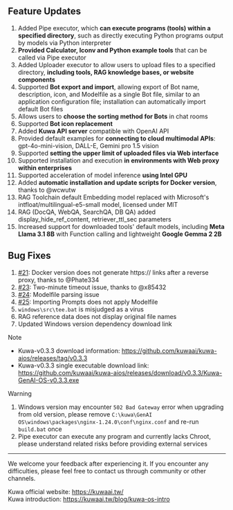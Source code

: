 ## Feature Updates
1. Added Pipe executor, which **can execute programs (tools) within a specified directory**, such as directly executing Python programs output by models via Python interpreter
2. **Provided Calculator, Iconv and Python example tools** that can be called via Pipe executor
3. Added Uploader executor to allow users to upload files to a specified directory, **including tools, RAG knowledge bases, or website components**
4. Supported **Bot export and import**, allowing export of Bot name, description, icon, and Modelfile as a single Bot file, similar to an application configuration file; installation can automatically import default Bot files
5. Allows users to **choose the sorting method for Bots** in chat rooms
6. Supported **Bot icon replacement**
7. Added **Kuwa API server** compatible with OpenAI API
8. Provided default examples for **connecting to cloud multimodal APIs**: gpt-4o-mini-vision, DALL-E, Gemini pro 1.5 vision
9. Supported **setting the upper limit of uploaded files via Web interface**
10. Supported installation and execution **in environments with Web proxy within enterprises**
11. Supported acceleration of model inference **using Intel GPU**
12. Added **automatic installation and update scripts for Docker version**, thanks to @wcwutw
13. RAG Toolchain default Embedding model replaced with Microsoft's intfloat/multilingual-e5-small model, licensed under MIT
14. RAG (DocQA, WebQA, SearchQA, DB QA) added display_hide_ref_content, retriever_ttl_sec parameters
15. Increased support for downloaded tools' default models, including **Meta Llama 3.1 8B** with Function calling and lightweight **Google Gemma 2 2B**

## Bug Fixes
1. [#21](https://github.com/kuwaai/kuwa-aios/pull/21): Docker version does not generate https:// links after a reverse proxy, thanks to @Phate334
2. [#23](https://github.com/kuwaai/kuwa-aios/issues/23): Two-minute timeout issue, thanks to @x85432
3. [#24](https://github.com/kuwaai/kuwa-aios/issues/24): Modelfile parsing issue
4. [#25](https://github.com/kuwaai/kuwa-aios/issues/25): Importing Prompts does not apply Modelfile
5. `windows\src\tee.bat` is misjudged as a virus
6. RAG reference data does not display original file names
7. Updated Windows version dependency download link

<!-- truncate -->

> [!Note]
> - Kuwa-v0.3.3 download information: https://github.com/kuwaai/kuwa-aios/releases/tag/v0.3.3  
> - Kuwa-v0.3.3 single executable download link: https://github.com/kuwaai/kuwa-aios/releases/download/v0.3.3/Kuwa-GenAI-OS-v0.3.3.exe  

> [!Warning]
> 1. Windows version may encounter `502 Bad Gateway` error when upgrading from old version, please remove `C:\kuwa\GenAI OS\windows\packages\nginx-1.24.0\conf\nginx.conf` and re-run `build.bat` once
> 2. Pipe executor can execute any program and currently lacks Chroot, please understand related risks before providing external services


---

We welcome your feedback after experiencing it. If you encounter any difficulties, please feel free to contact us through community or other channels.

Kuwa official website: https://kuwaai.tw/  
Kuwa introduction: https://kuwaai.tw/blog/kuwa-os-intro